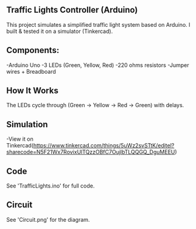 ## Traffic Lights Controller (Arduino)

This project simulates a simplified traffic light system based on Arduino.
I built & tested it on a simulator (Tinkercad).

## Components:
-Arduino Uno
-3 LEDs (Green, Yellow, Red)
-220 ohms resistors
-Jumper wires + Breadboard

## How It Works
The LEDs cycle through (Green → Yellow → Red → Green) with delays.

## Simulation
-View it on Tinkercad(https://www.tinkercad.com/things/5uWz2svSTtK/editel?sharecode=N5F21Wx7RovixUlTQzzOBfC7OujlbTLQQGQ_DguMEEU)

## Code
See 'TrafficLights.ino' for full code.

## Circuit 
See 'Circuit.png' for the diagram.

